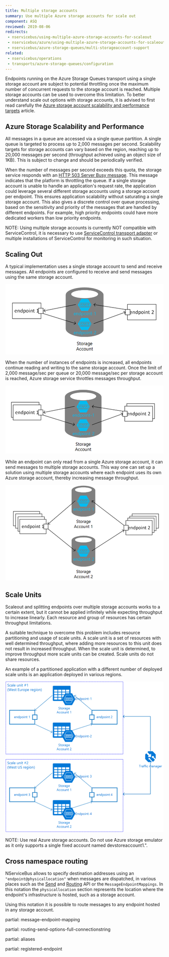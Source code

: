 ```yaml
---
title: Multiple storage accounts
summary: Use multiple Azure storage accounts for scale out
component: ASQ
reviewed: 2019-08-06
redirects:
 - nservicebus/using-multiple-azure-storage-accounts-for-scaleout
 - nservicebus/azure/using-multiple-azure-storage-accounts-for-scaleout
 - nservicebus/azure-storage-queues/multi-storageaccount-support
related:
 - nservicebus/operations
 - transports/azure-storage-queues/configuration
---
```


Endpoints running on the Azure Storage Queues transport using a single storage account are subject to potential throttling once the maximum number of concurrent requests to the storage account is reached. Multiple storage accounts can be used to overcome this limitation. To better understand scale out options with storage accounts, it is advised to first read carefully the [Azure storage account scalability and performance targets](https://docs.microsoft.com/en-us/azure/storage/common/storage-scalability-targets) article.


## Azure Storage Scalability and Performance

All messages in a queue are accessed via a single queue partition. A single queue is targeted to process up to 2,000 messages per second. Scalability targets for storage accounts can vary based on the region, reaching up to 20,000 messages per second (throughput achieved using an object size of 1KB). This is subject to change and should be periodically verified.

When the number of messages per second exceeds this quota, the storage service responds with an [HTTP 503 Server Busy message](https://docs.microsoft.com/en-us/azure/media-services/media-services-encoding-error-codes). This message indicates that the platform is throttling the queue. If a single storage account is unable to handle an application's request rate, the application could leverage several different storage accounts using a storage account per endpoint. This ensures application scalability without saturating a single storage account. This also gives a discrete control over queue processing, based on the sensitivity and priority of the messages that are handled by different endpoints. For example, high priority endpoints could have more dedicated workers than low priority endpoints.

NOTE: Using multiple storage accounts is currently NOT compatible with ServiceControl, it is necessary to use [ServiceControl transport adapter](/servicecontrol/transport-adapter/) or multiple installations of ServiceControl for monitoring in such situation.


## Scaling Out

A typical implementation uses a single storage account to send and receive messages. All endpoints are configured to receive and send messages using the same storage account.

![Single storage account](azure01.png "width=500")

When the number of instances of endpoints is increased, all endpoints continue reading and writing to the same storage account. Once the limit of 2,000 message/sec per queue or 20,000 message/sec per storage account is reached, Azure storage service throttles messages throughput.

![Single storage account with scaled out endpoints](azure02.png "width=500")

While an endpoint can only read from a single Azure storage account, it can send messages to multiple storage accounts. This way one can set up a solution using multiple storage accounts where each endpoint uses its own Azure storage account, thereby increasing message throughput.

![Scale out with multiple storage accounts](azure03.png "width=500")


## Scale Units

Scaleout and splitting endpoints over multiple storage accounts works to a certain extent, but it cannot be applied infinitely while expecting throughput to increase linearly. Each resource and group of resources has certain throughput limitations.

A suitable technique to overcome this problem includes resource partitioning and usage of scale units. A scale unit is a set of resources with well determined throughput, where adding more resources to this unit does not result in increased throughput. When the scale unit is determined, to improve throughput more scale units can be created. Scale units do not share resources.

An example of a partitioned application with a different number of deployed scale units is an application deployed in various regions.

![Scale units](azure04.png "width=500")

NOTE: Use real Azure storage accounts. Do not use Azure storage emulator as it only supports a single fixed account named devstoreaccount1.".


## Cross namespace routing

NServiceBus allows to specify destination addresses using an `"endpoint@physicallocation"` when messages are dispatched, in various places such as the [Send](/nservicebus/messaging/send-a-message.md) and [Routing](/nservicebus/messaging/routing.md) API or the `MessageEndpointMappings`. In this notation the `physicallocation` section represents the location where the endpoint's infrastructure is hosted, such as a storage account.

Using this notation it is possible to route messages to any endpoint hosted in any storage account.

partial: message-endpoint-mapping

partial: routing-send-options-full-connectionstring

partial: aliases

partial: registered-endpoint